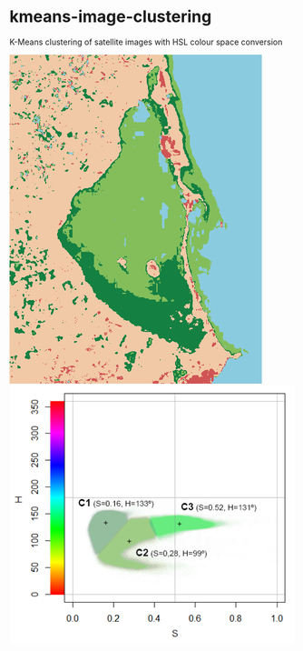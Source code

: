 # kmeans-image-clustering
K-Means clustering of satellite images with HSL colour space conversion

![kmeans-image-clustering](/clusteringmarmenor.png)
![kmeans-image-clustering](/scatterincendio.png)
